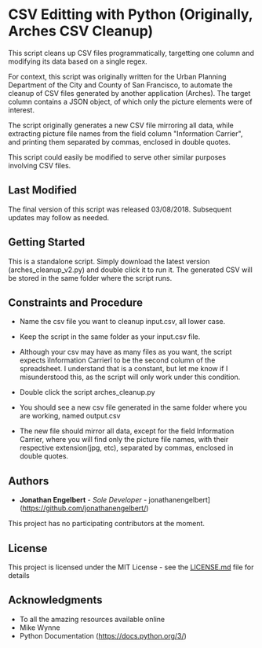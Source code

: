 
# CSV Editting with Python (Originally, Arches CSV Cleanup)

This script cleans up CSV files programmatically, targetting one column and modifying its data based on a single regex.

For context, this script was originally written for the Urban Planning Department of the City and County of San Francisco, to automate the cleanup of CSV files generated by another application (Arches). The target column contains a JSON object, of which only the picture elements were of interest.

The script originally generates a new CSV file mirroring all
data, while extracting picture file names from the field column "Information Carrier", and printing them separated by commas, enclosed in double quotes.

This script could easily be modified to serve other similar purposes involving CSV files.

## Last Modified

The final version of this script was released 03/08/2018.
Subsequent updates may follow as needed.

## Getting Started

This is a standalone script. Simply download the latest version (arches_cleanup_v2.py) and double click it to run it. The generated CSV will be stored in the same folder where the script runs.

## Constraints and Procedure

* Name the csv file you want to cleanup input.csv, all
 lower case.

* Keep the script in the same folder as your input.csv file.

* Although your csv may have as many files as you want, the
 script expects ìInformation Carrierî to be the second column
 of the spreadsheet. I understand that is a constant,
 but let me know if I misunderstood this, as the script will
 only work under this condition.

* Double click the script arches_cleanup.py

* You should see a new csv file generated in the same folder
where you are working, named output.csv

* The new file should mirror all data, except for the field
 Information Carrier, where you will find only the  picture
 file names, with their respective extension(jpg, etc),
 separated by commas, enclosed in double quotes.


## Authors

* **Jonathan Engelbert** - *Sole Developer* -
jonathanengelbert](https://github.com/jonathanengelbert/)

This project has no participating contributors at the moment.

## License

This project is licensed under the MIT License - see the [LICENSE.md](LICENSE.md) file for details

## Acknowledgments

* To all the amazing resources available online
* Mike Wynne
* Python Documentation (https://docs.python.org/3/)
